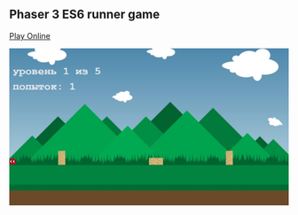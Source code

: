 ## Phaser 3 ES6 runner game
[Play Online](https://morsko1.github.io/runner-phaser/)

![game](https://github.com/morsko1/runner-phaser/blob/master/game.png)

